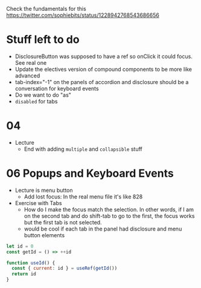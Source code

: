Check the fundamentals for this https://twitter.com/sophiebits/status/1228942768543686656

# Stuff left to do

- DisclosureButton was supposed to have a ref so onClick it could focus. See real one
- Update the electives version of compound components to be more like advanced
- tab-index="-1" on the panels of accordion and disclosure should be a conversation for keyboard events
- Do we want to do "as"
- `disabled` for tabs

# 04

- Lecture
  - End with adding `multiple` and `collapsible` stuff

# 06 Popups and Keyboard Events

- Lecture is menu button
  - Add lost focus: In the real menu file it's like 828
- Exercise with Tabs
  - How do I make the focus match the selection. In other words, if I am on the second tab and do shift-tab to go to the first, the focus works but the first tab is not selected.
  - would be cool if each tab in the panel had disclosure and menu button elements

```js
let id = 0
const getId = () => ++id

function useId() {
  const { current: id } = useRef(getId())
  return id
}
```
